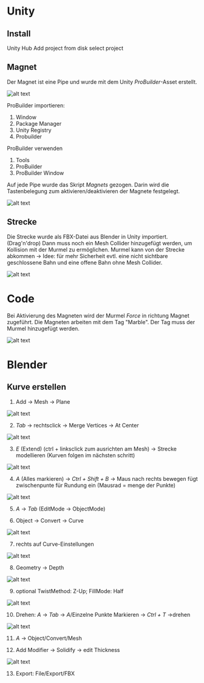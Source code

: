 # Unity
## Install
Unity Hub
Add project from disk
select project

## Magnet
Der Magnet ist eine Pipe und wurde mit dem Unity *ProBuilder*-Asset erstellt. 

![alt text](image-1.png)

ProBuilder importieren: 
1. Window
2. Package Manager
3. Unity Registry
4. Probuilder

ProBuilder verwenden
1. Tools
2. ProBuilder
3. ProBuilder Window

Auf jede Pipe wurde das Skript *Magnets* gezogen. Darin wird die Tastenbelegung zum aktivieren/deaktivieren der Magnete festgelegt.

![alt text](image-2.png)

## Strecke
Die Strecke wurde als FBX-Datei aus Blender in Unity importiert. (Drag'n'drop) Dann muss noch ein Mesh Collider hinzugefügt werden, um Kollision mit der Murmel zu ermöglichen. Murmel kann von der Strecke abkommen -> Idee: für mehr Sicherheit evtl. eine nicht sichtbare geschlossene Bahn und eine offene Bahn ohne Mesh Collider.

![alt text](image-3.png)

# Code
Bei Aktivierung des Magneten wird der Murmel *Force* in richtung Magnet zugeführt. Die Magneten arbeiten mit dem Tag "Marble". Der Tag muss der Murmel hinzugefügt werden. 

![alt text](image-4.png)

# Blender
## Kurve erstellen
1. Add -> Mesh -> Plane

![alt text](image-5.png)

2. *Tab* -> rechtsclick -> Merge Vertices -> At Center

![alt text](image-7.png)

3. *E* (Extend) (ctrl + linksclick zum ausrichten am Mesh) -> Strecke modellieren (Kurven folgen im nächsten schritt)

![alt text](image-8.png)

4. *A* (Alles markieren) -> *Ctrl + Shift + B* -> Maus nach rechts bewegen fügt zwischenpunte für Rundung ein (Mausrad = menge der Punkte)

![alt text](image-9.png)

5. *A* -> *Tab* (EditMode -> ObjectMode)

6. Object -> Convert -> Curve

![alt text](image-10.png)

7. rechts auf Curve-Einstellungen

![alt text](image-11.png)

8. Geometry -> Depth

![alt text](image-12.png)

9. optional TwistMethod: Z-Up; FillMode: Half

![alt text](image-13.png)

10. Drehen: *A* -> *Tab* -> *A*/Einzelne Punkte Markieren -> *Ctrl + T* ->drehen

![alt text](image-14.png)

11. *A* -> Object/Convert/Mesh

12. Add Modifier -> Solidify -> edit Thickness

![alt text](image-15.png)

13. Export: File/Export/FBX